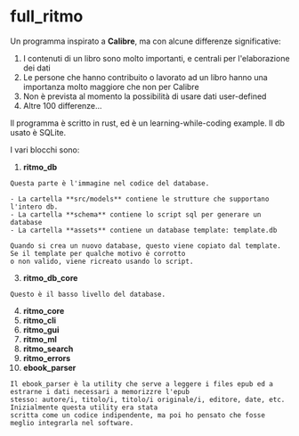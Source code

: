 # full_ritmo
Un programma inspirato a **Calibre**, ma con alcune differenze significative:

  1. I contenuti di un libro sono molto importanti, e centrali per l'elaborazione dei dati
  2. Le persone che hanno contribuito o lavorato ad un libro hanno una importanza molto maggiore che non per Calibre 
  3. Non è prevista al momento la possibilità di usare dati user-defined
  4. Altre 100 differenze...
  
Il programma è scritto in rust, ed è un learning-while-coding example.
Il db usato è SQLite.

I vari blocchi sono:
  1. **ritmo_db**

    Questa parte è l'immagine nel codice del database.

    - La cartella **src/models** contiene le strutture che supportano l'intero db.
    - La cartella **schema** contiene lo script sql per generare un database
    - La cartella **assets** contiene un database template: template.db

    Quando si crea un nuovo database, questo viene copiato dal template. Se il template per qualche motivo è corrotto
    o non valido, viene ricreato usando lo script.
    
  3. **ritmo_db_core**

    Questo è il basso livello del database.
  
  4. **ritmo_core**
  5. **ritmo_cli**
  6. **ritmo_gui**
  7. **ritmo_ml**
  8. **ritmo_search**
  9. **ritmo_errors**
  10. **ebook_parser**

    Il ebook_parser è la utility che serve a leggere i files epub ed a estrarne i dati necessari a memorizzre l'epub
    stesso: autore/i, titolo/i, titolo/i originale/i, editore, date, etc. Inizialmente questa utility era stata
    scritta come un codice indipendente, ma poi ho pensato che fosse meglio integrarla nel software. 
